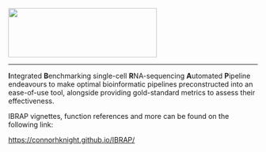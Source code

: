 <img width="300px" height="100px" src="https://github.com/connorhknight/IBRAP/blob/main/man/figures/logo_small.png"/>

---------------------------------------------------------------------------------------------------------------------------------------------

 **I**ntegrated **B**enchmarking single-cell **R**NA-sequencing **A**utomated **P**ipeline endeavours to make optimal bioinformatic pipelines preconstructed into an ease-of-use tool, alongside providing gold-standard metrics to assess their effectiveness.

IBRAP vignettes, function references and more can be found on the following link:

https://connorhknight.github.io/IBRAP/
